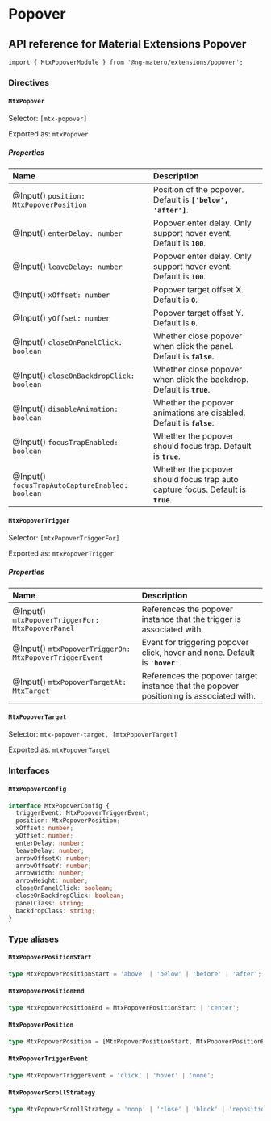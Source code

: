 # Popover

## API reference for Material Extensions Popover

`import { MtxPopoverModule } from '@ng-matero/extensions/popover';`

### Directives

#### `MtxPopover`

Selector: `[mtx-popover]`

Exported as: `mtxPopover`

##### Properties

| Name | Description |
| :--- | :--- |
| @Input() `position: MtxPopoverPosition` | Position of the popover. Default is **`['below', 'after']`**. |
| @Input() `enterDelay: number` | Popover enter delay. Only support hover event. Default is **`100`**. |
| @Input() `leaveDelay: number` | Popover enter delay. Only support hover event. Default is **`100`**. |
| @Input() `xOffset: number` | Popover target offset X. Default is **`0`**. |
| @Input() `yOffset: number` | Popover target offset Y. Default is **`0`**. |
| @Input() `closeOnPanelClick: boolean` | Whether close popover when click the panel. Default is **`false`**. |
| @Input() `closeOnBackdropClick: boolean` | Whether close popover when click the backdrop. Default is **`true`**. |
| @Input() `disableAnimation: boolean` | Whether the popover animations are disabled. Default is **`false`**. |
| @Input() `focusTrapEnabled: boolean` | Whether the popover should focus trap. Default is **`true`**. |
| @Input() `focusTrapAutoCaptureEnabled: boolean` | Whether the popover should focus trap auto capture focus. Default is **`true`**. |

#### `MtxPopoverTrigger`

Selector: `[mtxPopoverTriggerFor]`

Exported as: `mtxPopoverTrigger`

##### Properties

| Name | Description |
| :--- | :--- |
| @Input() `mtxPopoverTriggerFor: MtxPopoverPanel` | References the popover instance that the trigger is associated with. |
| @Input() `mtxPopoverTriggerOn: MtxPopoverTriggerEvent` | Event for triggering popover click, hover and none. Default is **`'hover'`**. |
| @Input() `mtxPopoverTargetAt: MtxTarget` | References the popover target instance that the popover positioning is associated with. |

#### `MtxPopoverTarget`

Selector: `mtx-popover-target, [mtxPopoverTarget]`

Exported as: `mtxPopoverTarget`

### Interfaces

#### `MtxPopoverConfig`

```ts
interface MtxPopoverConfig {
  triggerEvent: MtxPopoverTriggerEvent;
  position: MtxPopoverPosition;
  xOffset: number;
  yOffset: number;
  enterDelay: number;
  leaveDelay: number;
  arrowOffsetX: number;
  arrowOffsetY: number;
  arrowWidth: number;
  arrowHeight: number;
  closeOnPanelClick: boolean;
  closeOnBackdropClick: boolean;
  panelClass: string;
  backdropClass: string;
}
```

### Type aliases

#### `MtxPopoverPositionStart`

```ts
type MtxPopoverPositionStart = 'above' | 'below' | 'before' | 'after';
```

#### `MtxPopoverPositionEnd`

```ts
type MtxPopoverPositionEnd = MtxPopoverPositionStart | 'center';
```

#### `MtxPopoverPosition`

```ts
type MtxPopoverPosition = [MtxPopoverPositionStart, MtxPopoverPositionEnd];
```

#### `MtxPopoverTriggerEvent`

```ts
type MtxPopoverTriggerEvent = 'click' | 'hover' | 'none';
```

#### `MtxPopoverScrollStrategy`

```ts
type MtxPopoverScrollStrategy = 'noop' | 'close' | 'block' | 'reposition';
```
